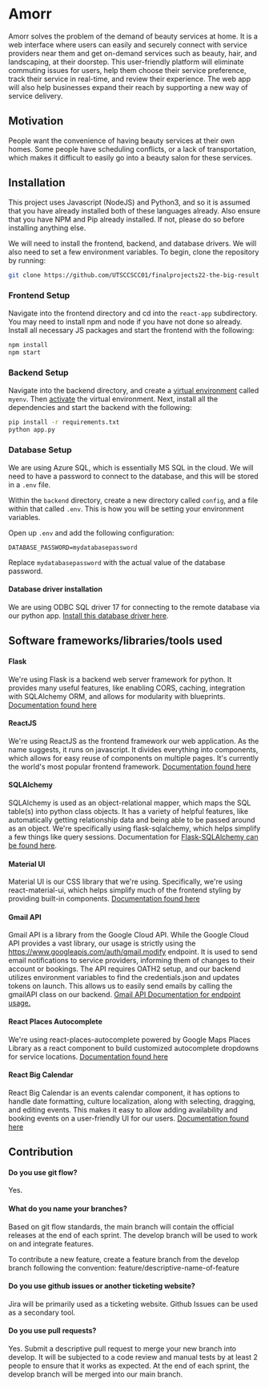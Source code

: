 ﻿# Amorr

Amorr solves the problem of the demand of beauty services at home. It is a web interface where users can easily and securely connect with service providers near them and get on-demand services such as beauty, hair, and landscaping, at their doorstep. This user-friendly platform will eliminate commuting issues for users, help them choose their service preference, track their service in real-time, and review their experience. The web app will also help businesses expand their reach by supporting a new way of service delivery.

## Motivation

People want the convenience of having beauty services at their own homes. Some people have scheduling conflicts, or a lack of transportation, which makes it difficult to easily go into a beauty salon for these services.

## Installation

This project uses Javascript (NodeJS) and Python3, and so it is assumed that you have already installed both of these languages already. Also ensure that you have NPM and Pip already installed. If not, please do so before installing anything else.

We will need to install the frontend, backend, and database drivers. We will also need to set a few environment variables. To begin, clone the repository by running:

```bash
git clone https://github.com/UTSCCSCC01/finalprojects22-the-big-result.git
```

### Frontend Setup

Navigate into the frontend directory and cd into the `react-app` subdirectory. You may need to install npm and node if you have not done so already. Install all necessary JS packages and start the frontend with the following:

```bash
npm install
npm start
```

### Backend Setup

Navigate into the backend directory, and create a [virtual environment](https://docs.python.org/3/library/venv.html) called `myenv`. Then [activate](https://docs.python.org/3/tutorial/venv.html#creating-virtual-environments) the virtual environment. Next, install all the dependencies and start the backend with the following:

```bash
pip install -r requirements.txt
python app.py
```

### Database Setup

We are using Azure SQL, which is essentially MS SQL in the cloud. We will need to have a password to connect to the database, and this will be stored in a `.env` file.

Within the `backend` directory, create a new directory called `config`, and a file within that called `.env`. This is how you will be setting your environment variables.

Open up `.env` and add the following configuration:

```
DATABASE_PASSWORD=mydatabasepassword
```

Replace `mydatabasepassword` with the actual value of the database password.

#### Database driver installation

We are using ODBC SQL driver 17 for connecting to the remote database via our python app. [Install this database driver here](https://docs.microsoft.com/en-us/sql/connect/odbc/download-odbc-driver-for-sql-server?view=sql-server-ver16). 

## Software frameworks/libraries/tools used
#### Flask
We're using Flask is a backend web server framework for python. It provides
many useful features, like enabling CORS, caching, integration with SQLAlchemy ORM, and allows for modularity 
with blueprints. [Documentation found here](https://flask.palletsprojects.com/en/2.1.x/)

#### ReactJS
We're using ReactJS as the frontend framework our web application. As the name suggests, it runs on javascript. It divides everything into components,
which allows for easy reuse of components on multiple pages. It's currently the world's most popular frontend framework.
[Documentation found here](https://reactjs.org/docs/getting-started.html)

#### SQLAlchemy
SQLAlchemy is used as an object-relational mapper, which maps the SQL table(s) into python class objects.
 It has a variety of helpful features, like automatically getting relationship data and being able to be passed around
 as an object. We're specifically using flask-sqlalchemy, which helps simplify a few things like query sessions. 
 Documentation for [Flask-SQLAlchemy can be found here](https://flask-sqlalchemy.palletsprojects.com/en/2.x/). 

#### Material UI
Material UI is our CSS library that we're using. Specifically, we're using react-material-ui, which helps
simplify much of the frontend styling by providing built-in components. [Documentation found here](https://mui.com/getting-started/usage/)

#### Gmail API
Gmail API is a library from the Google Cloud API. While the Google Cloud API provides a vast library, our usage is strictly using the https://www.googleapis.com/auth/gmail.modify endpoint.
It is used to send email notifications to service providers, informing them of changes to their account or bookings. 
The API requires OATH2 setup, and our backend utilizes environment variables to find the credentials.json and updates tokens on launch.
This allows us to easily send emails by calling the gmailAPI class on our backend. [Gmail API Documentation for endpoint usage.](https://developers.google.com/gmail/api/guides/sending)

#### React Places Autocomplete
We're using react-places-autocomplete powered by Google Maps Places Library as a react component to build customized autocomplete dropdowns for service locations. [Documentation found here](https://www.npmjs.com/package/react-places-autocomplete)

#### React Big Calendar
React Big Calendar is an events calendar component, it has options to handle date formatting, culture localization, along with selecting, dragging, and editing events. This makes it easy to allow adding availability and booking events on a user-friendly UI for our users. [Documentation found here](https://www.npmjs.com/package/react-big-calendar)

## Contribution

#### Do you use git flow?

Yes.

#### What do you name your branches?

Based on git flow standards, the main branch will contain the official releases at the end of each sprint. The develop branch will be used to work on and integrate features.

To contribute a new feature, create a feature branch from the develop branch following the convention: feature/descriptive-name-of-feature

#### Do you use github issues or another ticketing website?

Jira will be primarily used as a ticketing website. Github Issues can be used as a secondary tool.

#### Do you use pull requests?

Yes. Submit a descriptive pull request to merge your new branch into develop. It will be subjected to a code review and manual tests by at least 2 people to ensure that it works as expected. At the end of each sprint, the develop branch will be merged into our main branch.

